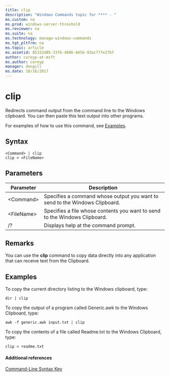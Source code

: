 ```yaml
---
title: clip
description: "Windows Commands topic for **** - "
ms.custom: na
ms.prod: windows-server-threshold
ms.reviewer: na
ms.suite: na
ms.technology: manage-windows-commands
ms.tgt_pltfrm: na
ms.topic: article
ms.assetid: 85322d85-3376-4806-845b-93ac77fe27bf
author: coreyp-at-msft
ms.author: coreyp
manager: dongill
ms.date: 10/16/2017
---
```


# clip



Redirects command output from the command line to the Windows clipboard. You can then paste this text output into other programs.

For examples of how to use this command, see [Examples](#BKMK_examples).

## Syntax

```
<Command> | clip
clip < <FileName>
```

## Parameters

|Parameter|Description|
|---------|-----------|
|\<Command>|Specifies a command whose output you want to send to the Windows Clipboard.|
|\<FileName>|Specifies a file whose contents you want to send to the Windows Clipboard.|
|/?|Displays help at the command prompt.|

## Remarks

You can use the **clip** command to copy data directly into any application that can receive text from the Clipboard.

## <a name="BKMK_examples"></a>Examples

To copy the current directory listing to the Windows clipboard, type:
```
dir | clip
```
To copy the output of a program called Generic.awk to the Windows Clipboard, type:
```
awk -f generic.awk input.txt | clip
```
To copy the contents of a file called Readme.txt to the Windows Clipboard, type:
```
clip < readme.txt
```

#### Additional references

[Command-Line Syntax Key](command-line-syntax-key.md)